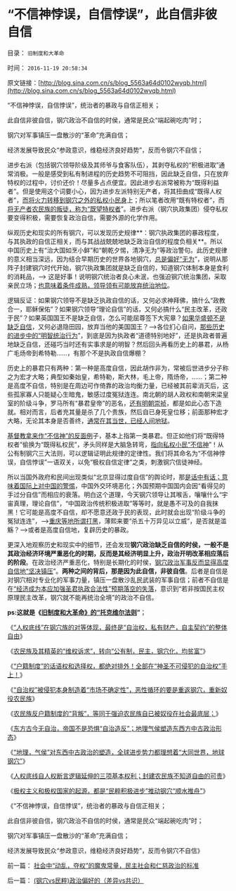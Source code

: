 # “不信神悖误，自信悖误”，此自信非彼自信

目录： `旧制度和大革命` 

时间： `2016-11-19 20:58:34` 

原文链接：[http://blog.sina.com.cn/s/blog_5563a64d0102wyqb.html](http://blog.sina.com.cn/s/blog_5563a64d0102wyqb.html)

“不信神悖误，自信悖误”，统治者的暴政与自信正相关；

此自信非彼自信，钢穴政治不自信的时侯，通常是民众“端起碗吃肉”时；

钢穴对军事镇压一盘散沙的“革命”充满自信；

经济发展导致民众“参政意识，维稳经济良好趋势”，反而令钢穴不自信；

进步右派（包括钢穴领导阶级及其师爷与食客队伍），其剥夺私权的“积极进取”通常消极。一般是感受到私有制进程的历史趋势不可阻挡，因此缺乏自信，只在放弃特权的过程中，讨价还价！尽量多占点便宜。因此进步右派常被称为“既得利益者”。但是使用这个词要小心，因为进步左派特别无产者，将其扭曲成“既得人权者”，[而将火力转移到钢穴之外的私权小民身](../../../2013/6/15/《独立日》的美国精神：自由人决不放弃既得利益；.md)上；所以笔者改用“既有特权者”，而[将无产者农民族的叛徒，称为“既望特权者](../../../2009/8/25/财中饿鬼之既望权益者.md)”。进步右派（钢穴执政集团）侵夺私权要变得积极，需要恢复政治自信，需要外源的化学作用。

纵观历史和现实的所有钢穴，可以发现历史规律**：钢穴执政集团的暴政程度，与其执政的自信正相关，而与其战战兢兢地缺乏政治自信的程度负相关**。所以中国历史上有“治大国如烹小鲜”和“朝乾夕惕，清净无为”等政治警句。此历史规律的意义相当深远，因为结合早期历史的世界各地钢穴，[总是偏好“无为](../../../2009/11/26/在上清静无为，在下自然安定.md)”，说明从那阵子封建钢穴时代开始，钢穴执政集团就是缺乏自信的，知道钢穴体制本身是食利的消耗品，——>
这是好事！说明钢穴统治者良心未泯，也强迫钢穴统治集团，采取亲民立场；[也意味着条件成熟，领导领有可能放弃统治地位](../../../2009/11/12/小农意识和民主之门.md)。

逻辑反证：如果钢穴领导不是缺乏执政自信的话，又何必求神拜佛，搞什么“政教合一，耶稣保佑”？如果钢穴领导“理论自信”的话，又何必搞什么“民主改革，还政于民”？如果英国国王不是缺乏自信，怎么可能屈尊签下大宪章？[如果华盛顿不是缺乏自信](../../../2010/5/10/华盛顿不必要品德高尚.md)，又何必退隐田园，放弃当他的美国国王？——>各位扪心自问，[那些历史的进步中的“明智统治行为](../../../2014/12/7/从中世纪欧洲帝王的进步，理解现代左派的反动.md)”，到底是因为执政者“道德特别地好”，还是执政者普遍地缺乏自信，还碰巧当时还有实事求是的明智？然后回头再看历史上的暴君，从杨广毛炀帝到希特勒……，有那个不是执政自信爆棚？

历史上的暴君只有两种：第一种是高度自信，因此胡作非为，常被后世进步分子称之为宏才大略；典型如秦始皇，希特勒，斯大林，毛上帝，隋炀帝，……；第二种是高度不自信，特别是在周边可作倚靠的政治均衡力量，已经被其前辈消灭后，这些孤家寡人只能疑心生暗鬼，敏感过度冤狱连连。南北朝的胡人政权和南朝宋梁皇室的阶级斗争，罗马所有“暴君皇帝”的恶名，[还有明朝崇祯](../../../2008/10/26/明朝必亡！冤杀袁崇焕，也只是小事一桩.md)，都是如此心态下造就。相对而言，后者充其量是杀了几个贵族，然后自已身死皇位移；前面那种宏才大略，无论其本身是否善终，[通常在其当世，已经人间地狱](../../../2013/1/11/乌克兰大饥荒！第一个被迫吃人肉的民族.md)。

[基督教拿来作“不信神”的反面例](../../../2010/2/12/个人主义对哲学的实证基础的变化.md)子，基本上指第一类暴君。但正如他们将“既得特权者”偷换为“既得私权民”，矛头同样是大脑急转弯，[指向私权小民“不信神](../../../2014/8/13/全能神教妖魔化普通人为“邪灵”，中国基督教诅咒普通人“不信神”.md)”！从公有制钢穴三大法则，可以逻辑证明此规律的定律性。我们将其命名为“不信神悖误，自信悖误”一语双关，以免“极权自信定律”之类，刺激钢穴信徒神经。

所以当国外政府和民间出现类似“北京显得过度自信”的舆论时，那[是话中有话；意味着国际上对中国的警惕](../../../2009/12/13/“得道多助，失道寡助”.md)，中国外交环境恶化；外国预期中国国内会因“看得见的手过分自信”而相应的衰落。明白这个道理，今天钢穴领导让其喉舌，嚷嚷什么“宇宙真理，理论自信”，“中国政治传统积极进取”等等时，就是愚不可及的自我抹黑！它可能是高度不自信，却不愿意还政于民的表现，此时就会出现“阶级斗争的冤狱连连”，——>[重庆等地所谓打黑](../../../2009/10/11/可以定制的打黑.md)，薄熙来要“杀五十万异见以立威”，是否就是滥觞？——>或者是高度自信地，复辟历史的暴政。

更深入地观察历史和现实中的细节，还会发现**钢穴政治缺乏自信的时侯，一般不是其政治经济环境严重恶化的时期，反而是其经济明显上升，政治开明改革相应落后的阶段**。在政治经济严重恶化，特别是长期化的时侯，[钢穴政治军事反而显得高度自信地“坚决镇压](../../../2011/2/25/非洲动乱的逻辑和极端分子.md)”。**两种之间的背后，那是因为此自信，非彼自信**。后者是自信是对钢穴相对专业化的军事力量，镇压一盘散沙乱民武装的军事自信；前者不自信是在[“经济成为本应加强圣君执政合法性”预期落空的失落](../../../2009/11/8/“吃饱饭就骂娘”是人类第二个次级需求.md)，意识到“若非按国民主权原理民主改革，钢穴就不能再统治全境”的政治不自信。

**ps:这就是《[旧制度和大革命》的“托克维尔法则](../../../2015/1/17/托克维尔法则在生物进化论和人类社会中的先验；.md)”**；

《[“人权底线”在钢穴族的对等体现，最终是“自治权，私有财产，自主契约”的整体自由](../../../2016/11/10/农民族对“人权底线，共同自由”的背叛，兼谈“反户籍制度”.md)》

《[农民族及其精英的“维权诉求”，转向“公有制，民主，钢穴化，均贫富”](../../../2016/11/11/农民族在改革开放后，生活空前改善，却广泛背叛“共同自由”；.md)》

《[“户籍制度”的话语权和选择权，都绝对排外！全部在“神圣不可侵犯的自治权”手上！](../../../2016/11/12/“户籍制度”的话语权和选择权都绝对排外！.md)》

《[“自治权”被侵犯本身制造着“市场不确定性”，恶性循环的要是重返钢穴，重新奴役农民族](../../../2016/11/13/进步主义必定弥漫任何社会：进步压迫性＝（钢穴／私权）；.md)》

《[农民族反户籍制度的“背叛”，等同于强迫农民族自已被奴役在社会最底层；](../../../2016/11/14/（居民自治vs钢穴统治），非此即彼，是城市居民生存的必须.md)》

《[东方古今无自治，帝国不是恐惧“自治造反”；地理气侯塑造东西方中古政治形态](../../../2016/11/15/东方古今无自治，帝国不是恐惧“自治造反”；.md)》

《[“地理，气侯”对东西中古政治的塑造，全球进步势力都理想着“大同世界，地球钢穴”](../../../2016/11/16/全球进步势力都理想“大同世界，地球钢穴”，各自信仰“俺当领导”；.md)》

《[人权底线自人权断言逻辑延伸的三项基本权利；封建农民族不知道自由的可贵](../../../2016/11/17/人权底线自人权断言逻辑延伸的三项基本权利；.md)》

《[极权主义和极权国家的起源，都是“民粹积极进步”推动钢穴“顺水推舟”](../../../2016/11/18/(钢穴vs民粹)政治偏好的（差异vs共识）.md)》

《“不信神悖误，自信悖误”，统治者的暴政与自信正相关；

此自信非彼自信，钢穴政治不自信的时侯，通常是民众“端起碗吃肉”时；

钢穴对军事镇压一盘散沙的“革命”充满自信；

经济发展导致民众“参政意识，维稳经济良好趋势”，反而令钢穴不自信》

前一篇： [社会中“动乱，夺权”的魔鬼常量，民主社会和仁慈政治的标准](../../../2016/11/21/社会中“动乱，夺权”的魔鬼常量，民主社会和仁慈政治的标准.md)

后一篇： [(钢穴vs民粹)政治偏好的（差异vs共识）](../../../2016/11/18/(钢穴vs民粹)政治偏好的（差异vs共识）.md)

